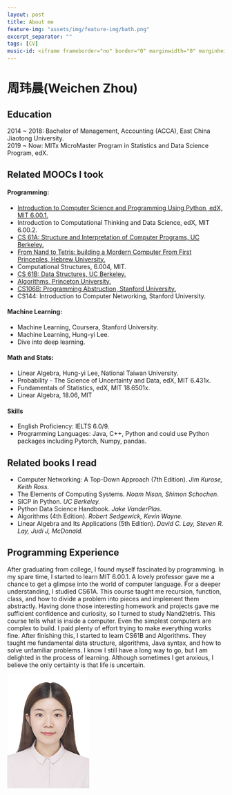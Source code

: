 ```yaml
---
layout: post
title: About me
feature-img: "assets/img/feature-img/bath.png"
excerpt_separator: ""
tags: [CV]
music-id: <iframe frameborder="no" border="0" marginwidth="0" marginheight="0" width=110 height=30 src="//music.163.com/outchain/player?type=2&id=1465548364&auto=1&height=66"></iframe>
---
```






# 周玮晨(Weichen Zhou)

## Education
2014 ~ 2018: Bachelor of Management, Accounting (ACCA), East China Jiaotong University.    
2019 ~ Now: MITx MicroMaster Program in Statistics and Data Science Program, edX.

## Related MOOCs I took
#### Programming:
* [Introduction to Computer Science and Programming Using Python, edX, MIT 6.00.1.](https://github.com/Radbruch/mit-6001x "MIT 6.00.1x")
* Introduction to Computational Thinking and Data Science, edX, MIT 6.00.2.
* [CS 61A: Structure and Interpretation of Computer Programs, UC Berkeley.](https://github.com/Radbruch/CS61A "CS 61A")
* [From Nand to Tetris: building a Mordern Computer From First Princeples, Hebrew University.](https://github.com/Radbruch/nand2tetris "From nand to tetris")
* Computational Structures, 6.004, MIT.
* [CS 61B: Data Structures, UC Berkeley.](https://github.com/Radbruch/cs61b "CS 61B")
* [Algorithms, Princeton University.](https://github.com/Radbruch/Algorithems "Algorithms")
* [CS106B: Programming Abstruction, Stanford University.](https://github.com/Radbruch/CS106b "CS 106b")
* CS144: Introduction to Computer Networking, Stanford University.

#### Machine Learning:
* Machine Learning, Coursera, Stanford University.
* Machine Learning, Hung-yi Lee.
* Dive into deep learning.
#### Math and Stats:
* Linear Algebra, Hung-yi Lee, National Taiwan University.
* Probability - The Science of Uncertainty and Data, edX, MIT 6.431x.
* Fundamentals of Statistics, edX, MIT 18.6501x.
* Linear Algebra, 18.06, MIT

#### Skills
* English Proficiency: IELTS 6.0/9.
* Programming Languages: Java, C++, Python and could use Python packages including Pytorch, Numpy, pandas.

## Related books I read

- Computer Networking: A Top-Down Approach (7th Edition). *Jim Kurose, Keith Ross.*
- The Elements of Computing Systems. *Noam Nisan, Shimon Schochen.*
- SICP in Python. *UC Berkeley.*
- Python Data Science Handbook. *Jake VanderPlas.*
- Algorithms (4th Edition). *Robert Sedgewick, Kevin Wayne.*
- Linear Algebra and Its Applications (5th Edition). *David C. Lay, Steven R. Lay, Judi J, McDonald.*

## Programming Experience
After graduating from college, I found myself fascinated by programming. In my spare time, I started to learn MIT 6.00.1. A lovely professor gave me a chance to get a glimpse into the world of computer language. For a deeper understanding, I studied CS61A. This course taught me recursion, function, class, and how to divide a problem into pieces and implement them abstractly. Having done those interesting homework and projects gave me sufficient confidence and curiosity, so I turned to study Nand2tetris. This course tells what is inside a computer. Even the simplest computers are complex to build. I paid plenty of effort trying to make everything works fine. After finishing this, I started to learn CS61B and Algorithms. They taught me fundamental data structure, algorithms, Java syntax, and how to solve unfamiliar problems. I know I still have a long way to go, but I am delighted in the process of learning. Although sometimes I get anxious, I believe the only certainty is that life is uncertain.


![photo]( /assets/img/cv/photo.png)